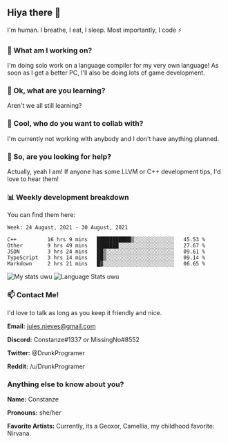 ## Hiya there 👋

I'm human. I breathe, I eat, I sleep. Most importantly, I code ⚡️

### 🔭 What am I working on?

I'm doing solo work on a language compiler for my very own language! As soon as I get a better PC, I'll also be doing lots of game development.

### 🌱 Ok, what are you learning?

Aren't we all still learning?

### 👯 Cool, who do you want to collab with?

I'm currently not working with anybody and I don't have anything planned.

### 🤔 So, are you looking for help?

Actually, yeah I am! If anyone has some LLVM or C++ development tips, I'd love to hear them!

### 📊 Weekly development breakdown

You can find them here:

<!--START_SECTION:waka-->
```text
Week: 24 August, 2021 - 30 August, 2021

C++          16 hrs 9 mins   ███████████▒░░░░░░░░░░░░░   45.53 % 
Other        9 hrs 49 mins   ███████░░░░░░░░░░░░░░░░░░   27.67 % 
JSON         3 hrs 24 mins   ██▒░░░░░░░░░░░░░░░░░░░░░░   09.61 % 
TypeScript   3 hrs 14 mins   ██▒░░░░░░░░░░░░░░░░░░░░░░   09.14 % 
Markdown     2 hrs 21 mins   █▓░░░░░░░░░░░░░░░░░░░░░░░   06.65 % 
```
<!--END_SECTION:waka-->
<!-- ![Constanze's wakatime stats](https://github-readme-stats.vercel.app/api/wakatime?username=constanze) -->

![My stats uwu](https://github-readme-stats.vercel.app/api?username=cstanze&show_icons=true&theme=onedark)
![Language Stats uwu](https://github-readme-stats.vercel.app/api/top-langs/?username=cstanze&layout=compact&theme=onedark)

### 📫 Contact Me!

I'd love to talk as long as you keep it friendly and nice.

**Email:** jules.nieves@gmail.com

**Discord:** Constanze#1337 *or* MissingNo#8552

**Twitter:** @DrunkProgramer

**Reddit:** /u/DrunkProgramer

### Anything else to know about you?

**Name:** Constanze

**Pronouns:** she/her

**Favorite Artists:** Currently, its a Geoxor, Camellia, my childhood favorite: Nirvana.
